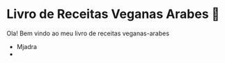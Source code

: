 # Livro de Receitas Veganas Arabes :herb:

Ola! Bem vindo ao meu livro de receitas veganas-arabes

- Mjadra
- 

